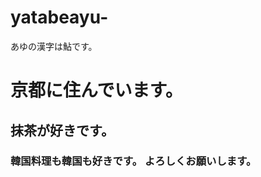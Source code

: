 # yatabeayu-
<html lang="ja">
  <head>
    <title>私の名前はあゆです</title>
  </head>
      <body>あゆの漢字は鮎です。
        <h1>京都に住んでいます。</h1>
        <h2>抹茶が好きです。</h2>
        <h3>韓国料理も韓国も好きです。<h/3>
          <!-- コメント-->よろしくお願いします。
      </body>
</html>
